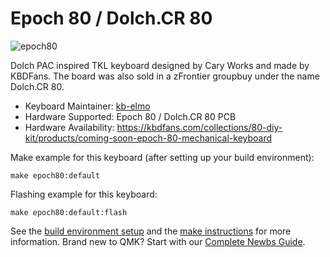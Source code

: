 # Epoch 80 / Dolch.CR 80

![epoch80](https://i.imgur.com/xNvEKBOl.png)

Dolch PAC inspired TKL keyboard designed by Cary Works and made by KBDFans.
The board was also sold in a zFrontier groupbuy under the name Dolch.CR 80.

* Keyboard Maintainer: [kb-elmo](https://github.com/kb-elmo)
* Hardware Supported: Epoch 80 / Dolch.CR 80 PCB
* Hardware Availability: https://kbdfans.com/collections/80-diy-kit/products/coming-soon-epoch-80-mechanical-keyboard

Make example for this keyboard (after setting up your build environment):

    make epoch80:default

Flashing example for this keyboard:

    make epoch80:default:flash

See the [build environment setup](https://docs.qmk.fm/#/getting_started_build_tools) and the [make instructions](https://docs.qmk.fm/#/getting_started_make_guide) for more information. Brand new to QMK? Start with our [Complete Newbs Guide](https://docs.qmk.fm/#/newbs).
